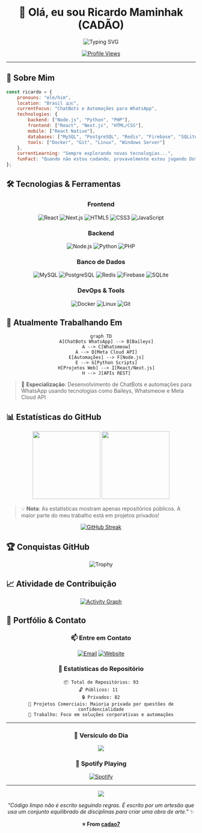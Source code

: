 <div align="center">

# 👋 Olá, eu sou Ricardo Maminhak (CADÃO)

<img src="https://readme-typing-svg.herokuapp.com?font=Fira+Code&weight=500&size=22&pause=1000&color=00D9FF&center=true&vCenter=true&width=435&lines=Desenvolvedor+FullStack;Especialista+em+ChatBots;Entusiasta+Linux;Gamer+%F0%9F%8E%AE+(Dota+2)" alt="Typing SVG" />

[![Profile Views](https://komarev.com/ghpvc/?username=cadao7&label=Visualizações&color=00d9ff&style=for-the-badge)](https://github.com/cadao7)

</div>

---

## 🚀 Sobre Mim

```javascript
const ricardo = {
    pronouns: "ele/him",
    location: "Brasil 🇧🇷",
    currentFocus: "ChatBots e Automações para WhatsApp",
    technologies: {
        backend: ["Node.js", "Python", "PHP"],
        frontend: ["React", "Next.js", "HTML/CSS"],
        mobile: ["React Native"],
        databases: ["MySQL", "PostgreSQL", "Redis", "Firebase", "SQLite"],
        tools: ["Docker", "Git", "Linux", "Windows Server"]
    },
    currentLearning: "Sempre explorando novas tecnologias...",
    funFact: "Quando não estou codando, provavelmente estou jogando Dota 2! 🎮"
};
```

## 🛠️ Tecnologias & Ferramentas

<div align="center">

### Frontend
![React](https://img.shields.io/badge/React-20232A?style=for-the-badge&logo=react&logoColor=61DAFB)
![Next.js](https://img.shields.io/badge/Next.js-000000?style=for-the-badge&logo=next.js&logoColor=white)
![HTML5](https://img.shields.io/badge/HTML5-E34F26?style=for-the-badge&logo=html5&logoColor=white)
![CSS3](https://img.shields.io/badge/CSS3-1572B6?style=for-the-badge&logo=css3&logoColor=white)
![JavaScript](https://img.shields.io/badge/JavaScript-F7DF1E?style=for-the-badge&logo=javascript&logoColor=black)

### Backend
![Node.js](https://img.shields.io/badge/Node.js-43853D?style=for-the-badge&logo=node.js&logoColor=white)
![Python](https://img.shields.io/badge/Python-3776AB?style=for-the-badge&logo=python&logoColor=white)
![PHP](https://img.shields.io/badge/PHP-777BB4?style=for-the-badge&logo=php&logoColor=white)

### Banco de Dados
![MySQL](https://img.shields.io/badge/MySQL-00000F?style=for-the-badge&logo=mysql&logoColor=white)
![PostgreSQL](https://img.shields.io/badge/PostgreSQL-316192?style=for-the-badge&logo=postgresql&logoColor=white)
![Redis](https://img.shields.io/badge/Redis-DC382D?style=for-the-badge&logo=redis&logoColor=white)
![Firebase](https://img.shields.io/badge/Firebase-039BE5?style=for-the-badge&logo=Firebase&logoColor=white)
![SQLite](https://img.shields.io/badge/SQLite-07405E?style=for-the-badge&logo=sqlite&logoColor=white)

### DevOps & Tools
![Docker](https://img.shields.io/badge/Docker-2496ED?style=for-the-badge&logo=docker&logoColor=white)
![Linux](https://img.shields.io/badge/Linux-FCC624?style=for-the-badge&logo=linux&logoColor=black)
![Git](https://img.shields.io/badge/Git-F05032?style=for-the-badge&logo=git&logoColor=white)

</div>

## 🔭 Atualmente Trabalhando Em

<div align="center">

```mermaid
graph TD
    A[ChatBots WhatsApp] --> B[Baileys]
    A --> C[Whatsmeow]
    A --> D[Meta Cloud API]
    E[Automações] --> F[Node.js]
    E --> G[Python Scripts]
    H[Projetos Web] --> I[React/Next.js]
    H --> J[APIs REST]
```

</div>

> 🤖 **Especialização**: Desenvolvimento de ChatBots e automações para WhatsApp usando tecnologias como Baileys, Whatsmeow e Meta Cloud API

## 📊 Estatísticas do GitHub

<div align="center">
  
<img height="180em" src="https://github-readme-stats.vercel.app/api?username=cadao7&show_icons=true&theme=tokyonight&include_all_commits=true&count_private=false"/>
<img height="180em" src="https://github-readme-stats.vercel.app/api/top-langs/?username=cadao7&layout=compact&langs_count=7&theme=tokyonight"/>

</div>

> 💡 **Nota**: As estatísticas mostram apenas repositórios públicos. A maior parte do meu trabalho está em projetos privados!

<div align="center">

[![GitHub Streak](https://github-readme-streak-stats.herokuapp.com?user=cadao7&theme=tokyonight&hide_border=true&border_radius=10&date_format=j%20M%5B%20Y%5D)](https://git.io/streak-stats)

</div>

## 🏆 Conquistas GitHub

<div align="center">

![Trophy](https://github-profile-trophy.vercel.app/?username=cadao7&theme=tokyonight&no-frame=false&no-bg=false&margin-w=4)

</div>

## 📈 Atividade de Contribuição

<div align="center">

[![Activity Graph](https://github-readme-activity-graph.vercel.app/graph?username=cadao7&bg_color=1a1b27&color=38bdae&line=70a5fd&point=bf91f3&area=true&hide_border=true)](https://github.com/ashutosh00710/github-readme-activity-graph)

</div>

## 💼 Portfólio & Contato

<div align="center">

### 📫 Entre em Contato

[![Email](https://img.shields.io/badge/Email-D14836?style=for-the-badge&logo=gmail&logoColor=white)](mailto:ricardo.maminhak@gmail.com)
[![Website](https://img.shields.io/badge/Website-000000?style=for-the-badge&logo=About.me&logoColor=white)](https://sonho.digital)

### 🎯 Estatísticas do Repositório
```
📦 Total de Repositórios: 93
🔓 Públicos: 11  
🔒 Privados: 82
💼 Projetos Comerciais: Maioria privada por questões de confidencialidade
🏢 Trabalho: Foco em soluções corporativas e automações
```

</div>

---

<div align="center">

### 📖 Versículo do Dia

<div align="center">
  <img src="https://quotes-github-readme.vercel.app/api?type=horizontal&theme=tokyonight&quote=Posso%20todas%20as%20coisas%20naquele%20que%20me%20fortalece&author=Filipenses%204:13" />
</div>

<!-- Versículos rotativos - atualize manualmente quando quiser -->
<!-- Outras opções:
João 3:16 - "Porque Deus amou o mundo de tal maneira..."
Salmos 23:1 - "O Senhor é o meu pastor, nada me faltará"  
Provérbios 3:5-6 - "Confia no Senhor de todo o teu coração..."
Isaías 40:31 - "Os que esperam no Senhor renovam suas forças..."
-->

### 🎵 Spotify Playing

[![Spotify](https://spotify-github-profile.vercel.app/api/view?uid=YOUR_SPOTIFY_ID&cover_image=true&theme=novatorem&show_offline=false&background_color=121212&interchange=false&bar_color=53b14f&bar_color_cover=false)](https://spotify-github-profile.vercel.app/api/view?uid=YOUR_SPOTIFY_ID&redirect=true)

---

<img src="https://capsule-render.vercel.app/api?type=waving&color=gradient&height=100&section=footer"/>

*"Código limpo não é escrito seguindo regras. É escrito por um artesão que usa um conjunto equilibrado de disciplinas para criar uma obra de arte."* ✨

**⭐ From [cadao7](https://github.com/cadao7)**

</div>

